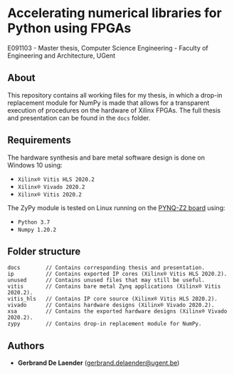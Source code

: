 # Accelerating numerical libraries for Python using FPGAs
E091103 - Master thesis, Computer Science Engineering - Faculty of Engineering and Architecture, UGent

## About
This repository contains all working files for my thesis, in which a drop-in replacement module for NumPy is made that allows for a transparent execution of procedures on the hardware of Xilinx FPGAs. The full thesis and presentation can be found in the `docs` folder.

## Requirements

The hardware synthesis and bare metal software design is done on Windows 10 using:

* `Xilinx® Vitis HLS 2020.2`
* `Xilinx® Vivado 2020.2`
* `Xilinx® Vitis 2020.2`

The ZyPy module is tested on Linux running on the [PYNQ-Z2 board](https://www.tul.com.tw/productspynq-z2.html) using:

* `Python 3.7`
* `Numpy 1.20.2`

## Folder structure

```
docs        // Contains corresponding thesis and presentation.
ip          // Contains exported IP cores (Xilinx® Vitis HLS 2020.2).
unused      // Contains unused files that may still be useful.
vitis       // Contains bare metal Zynq applications (Xilinx® Vitis 2020.2).
vitis_hls   // Contains IP core source (Xilinx® Vitis HLS 2020.2).
vivado      // Contains hardware designs (Xilinx® Vivado 2020.2).
xsa         // Contains the exported hardware designs (Xilinx® Vivado 2020.2).
zypy        // Contains drop-in replacement module for NumPy.
```

## Authors

* **Gerbrand De Laender** (gerbrand.delaender@ugent.be)
